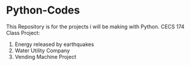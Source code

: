 # Python-Codes
This Repository is for the projects i will be making with Python.
CECS 174 Class Project:
  1. Energy released by earthquakes
  2. Water Utility Company
  3. Vending Machine Project

